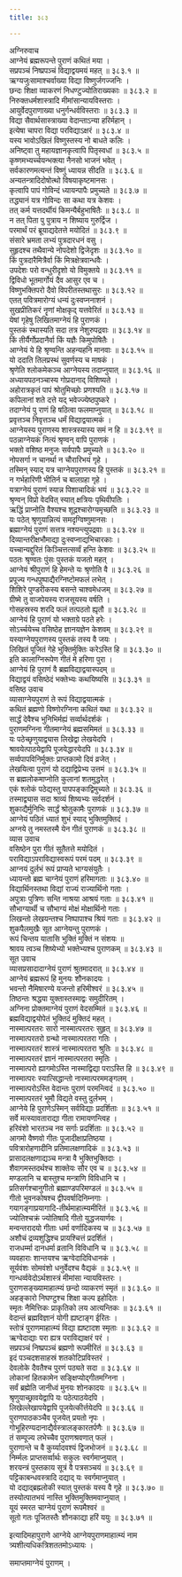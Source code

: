 ```yaml
---
title: ३८३

---
```

अग्निरुवाच  
आग्नेयं ब्रह्मरूपन्ते पुराणं कथितं मया ।  
सप्रपञ्चं निष्प्रपञ्चं विद्याद्वयमयं महत् ॥ ३८३.१ ॥  
ऋग्यजुःसामाश्चर्वाख्या विद्या विष्णुर्जगज्जनिः ।  
छन्दः शिक्षा व्याकरणं निधण्टुज्योतिराख्यकाः ॥ ३८३.२ ॥  
निरुक्तधर्मशास्त्रादि मीमांसान्यायविस्तराः ।  
आयुर्वेदपुराणाख्या धनुर्गन्धर्वविस्तराः ॥ ३८३.३ ॥  
विद्या सैवार्थसास्त्राख्या वेदान्ताऽन्या हरिर्महान् ।  
इत्येषा चापरा विद्या परविद्याऽक्षरं ॥ ३८३.४ ॥  
यस्य भावोऽखिलं विष्णुस्तस्य नो बाधते कलिः ।  
अनिष्ट्वा तु महायज्ञानकृत्वापि पितृस्वधां ॥ ३८३.५ ॥  
कृष्णमभ्यर्च्चयन्भक्त्या नैनसो भाजनं भवेत् ।  
सर्वकारणमत्यन्तं विष्णुं ध्यायन्न सीदति ॥ ३८३.६ ॥  
अन्यतन्त्रादिदोषोत्थो विषयाकृष्टमानसः ।  
कृत्वापि पापं गोविन्दं ध्यायन्पापैः प्रमुच्यते ॥ ३८३.७ ॥  
तद्ध्यानं यत्र गोविन्दः सा कथा यत्र केशवः ।  
तत् कर्म यत्तदर्थीयं किमन्यैर्बहुभाषितैः ॥ ३८३.८ ॥  
न तत् पिता पु पुत्राय न शिष्याय गुरुर्द्विज ।  
परमार्थं परं ब्रूयाद्यदेतत्ते मयोदितं ॥ ३८३.९ ॥  
संसारे भ्रमता लभ्यं पुत्रदारधनं वसु ।  
सुहृदश्च तथैवान्ये नोपदेशो द्विजेदृशः ॥ ३८३.१० ॥  
किं पुत्रदारैमित्रैर्वा किं मित्रक्षेत्रवान्धवैः ।  
उपदेशः परो वन्धुरीदृशो यो विमुक्तये ॥ ३८३.११ ॥  
द्विविधो भूतमार्गोयं दैव आसुर एव च ।  
विष्णुभक्तिपरो दैवो विपरीतस्तथासुरः ॥ ३८३.१२ ॥  
एतत् पवित्रमारोग्यं धन्यं दुःस्वप्ननाशनं ।  
सुखप्रीतिकरं नॄणां मोक्षकृद् यत्तवेरितं ॥ ३८३.१३ ॥  
येषां गृहेषु लिखितमाग्नेयं हि पुराणकं ।  
पुस्तकं स्थास्यति सदा तत्र नेशुरुपद्रवाः ॥ ३८३.१४ ॥  
किं तीर्यैर्गोप्रदानैर्वा किं यज्ञैः किमुपोषितैः ।  
आग्नेयं ये हि श्रृण्वन्ति अहन्यहनि मानवाः ॥ ३८३.१५ ॥  
यो ददाति तिलप्रस्थं सुवर्णस्य च माषकं ।  
श्रृणेति श्लोकमेकञ्च आग्नेयस्य तदाप्नुयात् ॥ ३८३.१६ ॥  
अध्यायपठनञ्चास्य गोप्रदानाद् विशिष्यते ।  
अहोरात्रकृतं पापं श्रोतुमिच्छोः प्रणश्यति ॥ ३८३.१७ ॥  
कपिलानां शते दत्ते यद् भवेज्ज्येष्ठपुष्करे ।  
तदाग्नेयं पु राणं हि षठित्वा फलमाप्नुयात् ॥ ३८३.१८ ॥  
प्रवृत्तञ्च निवृत्तञ्च धर्मं विद्याद्वयात्मकं ।  
आग्नेयस्य पुराणस्य शास्त्रस्यास्य समं न हि ॥ ३८३.१९ ॥  
पठन्नाग्नेयकं नित्यं श्रृण्वन् वापि पुराणकं ।  
भक्तो वशिष्ठ मनुजः सर्वपापैः प्रमुच्यते ॥ ३८३.२० ॥  
नोपसर्गा न चानर्था न चौरारिभयं गृहे ।  
तस्मिन् स्याद् यत्र चाग्नेयपुराणस्य हि पुस्तकं ॥ ३८३.२१ ॥  
न गर्भहारिणी भीतिर्न च बालग्रहा गृहे ।  
यत्राग्नेयं पुराणं स्यान्न पिशाचादिकं भयं ॥ ३८३.२२ ॥  
श्रृण्वन् विप्रो वेदवित् स्यात् क्षत्रियः पृथिवीपतिः ।  
ऋद्धिं प्राप्नोति वैश्यश्च शूद्रश्चारोग्यमृच्छति ॥ ३८३.२३ ॥  
यः पठेत् श्रृणुयान्नित्यं समदृग्विष्णुमानसः ।  
ब्रह्माग्नेयं पुराणं सत्तत्र नश्यन्त्युपद्रवाः ॥ ३८३.२४ ॥  
दिव्यान्तरीक्षभौमाद्या दुःस्वप्नाद्यभिचारकाः ।  
यच्चान्यद्दुरितं किञ्चित्तत्सर्व्वं हन्ति केशवः ॥ ३८३.२५ ॥  
पठतः श्रृण्वतः पुंसः पुस्तकं यजतो महत् ।  
आग्नेयं श्रीपुराणं हि हेमन्ते यः श्रृणोति वै ॥ ३८३.२६ ॥  
प्रपूज्य गन्धपुष्पाद्यैरग्निष्टोमफलं लभेत् ।  
शिशिरे पुण्डरीकस्य बसन्ते चाश्वमेधजम् ॥ ३८३.२७ ॥  
ग्रीष्मे तु वाजपेयस्य राजसूयस्य वर्षति ।  
गोसहस्रस्य शरदि फलं तत्पठतो ह्यृतौ ॥ ३८३.२८ ॥  
आग्नेयं हि पुराणं यो भक्ताग्रे पठते हरेः ।  
सोऽर्च्चयेच्च वसिष्ठेह ज्ञानयज्ञेन केशवम् ॥ ३८३.२९ ॥  
यस्याग्नेयपुराणस्य पुस्तकं तस्य वै जयः ।  
लिखितं पूजितं गेहे भुक्तिर्मुक्तिः करेऽस्ति हि ॥ ३८३.३० ॥  
इति कालाग्निरूपेण गीतं मे हरिणा पुरा ।  
आग्नेयं हि पुराणं वै ब्रह्मविद्याद्वयास्पदम् ॥  
विद्याद्वयं वसिष्ठेदं भक्तेभ्यः कथयिष्यसि ॥ ३८३.३१ ॥  
वसिष्ठ उवाच  
व्यासाग्नेयपुराणं ते रूपं विद्याद्वयात्मकं ।  
कथितं ब्रह्मणो विष्णोरग्निना कथितं यथा ॥ ३८३.३२ ॥  
सार्द्धं देवैश्च भुनिभिर्मह्यं सर्व्वार्थदर्शकं ।  
पुराणमग्निना गीतमाग्नेयं ब्रह्मसमिमतं ॥ ३८३.३३ ॥  
यः पठेच्छृणुयाद्व्यास लिखेद्वा लेखयेदपि ।  
श्रावयेत्पाठयेद्वापि पूजयेद्धारयेदपि ॥ ३८३.३४ ॥  
सर्व्वपापविनिर्मुक्तः प्राप्तकामो दिवं व्रजेत् ।  
लेखयित्वा पुराणं यो दद्याद्विप्रेभ्य उत्तमं ॥ ३८३.३५ ॥  
स ब्रह्मलोकमाप्नोति कुलानां शतमुद्धरेत् ।  
एकं श्लोकं पठेद्यस्तु पापपङ्काद्विमुच्यते ॥ ३८३.३६ ॥  
तस्माद्व्यास सदा श्राव्यं शिष्यभ्यः सर्वदर्शनं ।  
शुकाद्यैर्मुनिभिः सार्द्धं श्रोतुकामैः पुराणकं ॥ ३८३.३७ ॥  
आग्नेयं पठितं ध्यातं शुभं स्याद् भुक्तिमुक्तिदं ।  
अग्नये तु नमस्तस्मै येन गीतं पुराणकं ॥ ३८३.३८ ॥  
व्यास उवाच  
वसिष्ठेन पुरा गीतं सूतैतत्ते मयोदितं ।  
पराविद्याऽपराविद्यास्वरूपं परमं पदम् ॥ ३८३.३९ ॥  
आग्नयं दुर्लभं रूपं प्राप्यते भाग्यसंयुतैः ।  
ध्यायन्तो ब्रह्म चाग्नेयं पुराणं हरिमागताः ॥ ३८३.४० ॥  
विद्यार्थिनस्तथा विद्यां राज्यं राज्यार्थिनो गताः ।  
अपुत्राः पुत्रिणः सन्ति नाश्रया आश्रयं गताः ॥ ३८३.४१ ॥  
सौभाग्यार्थी च सौभाग्यं मोक्षं मोक्षार्थिनो गताः ।  
लिखन्तो लेखयन्तश्च निष्पापाश्च श्रियं गताः ॥ ३८३.४२ ॥  
शुकपैलमुखैः सूत आग्नेयन्तु पुराणकं ।  
रूपं चिन्तय यातासि भुक्तिं मुक्तिं न संशयः ॥  
श्रावय त्वञ्च शिष्येभ्यो भक्तेभ्यश्च पुराणकम् ॥ ३८३.४३ ॥  
सूत उवाच  
व्यासप्रसादादाग्नेयं पुराणं श्रुतमादरात् ॥ ३८३.४४ ॥  
आग्नेयं ब्रह्मरूपं हि मुनयः शौनकादयः ।  
भवन्तो नैमिषारण्ये यजन्तो हरिमीश्वरं ॥ ३८३.४५ ॥  
तिष्ठन्तः श्रद्धया युक्तास्तस्माद्वः समुदीरितम् ।  
अग्निना प्रोक्तमाग्नेयं पुराणं वेदसम्मितं ॥ ३८३.४६ ॥  
ब्रह्मविद्याद्वयोपेतं भुक्तिदं मुक्तिदं महत् ।  
नास्मात्परतरः सारो नास्मात्परतरः सुहृत् ॥ ३८३.४७ ॥  
नास्मात्परतरो ग्रन्थो नास्मात्परतरा गतिः ।  
नास्मात्परतरं शास्त्रं नास्मात्परतरा श्रुतिः ॥ ३८३.४८ ॥  
नास्मात्परतरं ज्ञानं नास्मात्परतरा स्मृतिः ।  
नास्मात्परो ह्यागमोऽस्ति नास्माद्विद्या पराऽस्ति हि ॥ ३८३.४९ ॥  
नास्मात्परः स्यात्सिद्धान्तो नास्मात्परममङ्गलम् ।  
नास्मात्परोऽस्ति वेदान्तः पुराणं परमन्त्विदं ॥ ३८३.५० ॥  
नास्मात्परतरं भूमौ विद्यते वस्तु दुर्लभम् ।  
आग्नेये हि पुराणेऽस्मिन् सर्वविद्याः प्रदर्शिताः ॥ ३८३.५१ ॥  
सर्वे मत्स्यावताराद्या गीता रामायणन्त्विह ।  
हरिवंशो भारतञ्च नव सर्गाः प्रदर्शिताः ॥ ३८३.५२ ॥  
आगमो वैष्णवो गीतः पूजादीक्षाप्रतिष्ठया ।  
पवित्रारोहणादीनि प्रतिमालक्षणादिकं ॥ ३८३.५३ ॥  
प्रासादलक्षणाद्यञ्च मन्त्रा वै भुक्तिभुक्तिदाः ।  
शैवागमस्तदर्थश्च शाक्तेयः सौर एव च ॥ ३८३.५४ ॥  
मण्डलानि च बास्तुश्च मन्त्राणि विविधानि च ।  
प्रतिसर्गश्चानुगीतो ब्रह्माण्डपरिमण्डलं ॥ ३८३.५५ ॥  
गीतो भुवनकोषश्च द्वीपवर्षादिनिम्नगाः ।  
गयागङ्गाप्रयागादि-तीर्थमाहात्म्यमीरितं ॥ ३८३.५६ ॥  
ज्योतिश्चक्रं ज्योतिषादि गीतो युद्धजयार्णवः ।  
मन्वन्तरादयो गीताः धर्मा वर्णादिकस्य च ॥ ३८३.५७ ॥  
अशौचं द्रव्यशुद्धिश्च प्रायश्चित्तं प्रदर्शितं ।  
राजधर्म्मा दानधर्मा व्रतानि विविधानि च ॥ ३८३.५८ ॥  
व्यवहाराः शान्तयश्च ऋग्वेदादिविधानकं ।  
सूर्यवंशः सोमवंशो धनुर्वेदश्च वैद्यकं ॥ ३८३.५९ ॥  
गान्धर्व्ववेदोऽर्थशास्त्रं मीमांसा न्यायविस्तरः ।  
पुराणसङ्ख्यामाहात्म्यं छन्दो व्याकरणं स्मृतं ॥ ३८३.६० ॥  
अहङ्कारो निघण्टुश्च शिक्षा कल्प इहोदितः ।  
स्मृतः नैमित्तिकः प्राकृतिको लय आत्यन्तिकः ॥ ३८३.६१ ॥  
वेदान्तं ब्रह्मविज्ञानं योगी ह्यष्टाङ्ग ईरितः ।  
स्तोत्रं पुराणमाहात्म्यं विद्या ह्यष्टादश स्मृताः ॥ ३८३.६२ ॥  
ऋग्वेदाद्याः परा ह्यत्र पराविद्याक्षरं परं ।  
सप्रपञ्चं निष्प्रपञ्चं ब्रह्मणो रूपमीरितं ॥ ३८३.६३ ॥  
इदं पञ्चदशसाहस्रं शतकोटिप्रविस्तरं ।  
देवलोके दैवतैश्च पुरणं पठ्यते सदा ॥ ३८३.६४ ॥  
लोकानां हितकामेन सङ्क्षिप्योद्गीतमग्निना ।  
सर्वं ब्रह्मेति जानीध्वं मुनयः शोनकादयः ॥ ३८३.६५ ॥  
श्रृणुयाच्छ्रावयेद्वापि यः पठेत्पाठयेदपि ।  
लिखेल्लेखापयेद्वापि पूजयेत्कीर्त्तयेदपि ॥ ३८३.६६ ॥  
पुराणपाठकञ्चैव पूजयेत् प्रयतो नृपः ।  
गोभूहिरण्यदानाद्यैर्वस्त्रालङ्कारतर्पणैः ॥ ३८३.६७ ॥  
तं सम्पूज्य लभेच्चैव पुराणश्रवणात् फलं ।  
पुराणान्ते च वै कुर्य्यादवश्यं द्विजभोजनं ॥ ३८३.६८ ॥  
निर्म्मलः प्राप्तसर्व्वार्थः सकुलः स्वर्गमाप्नुयात् ।  
शरयन्त्रं पुस्तकाय सूत्रं वै पत्रसञ्चयं ॥ ३८३.६९ ॥  
पट्टिकाबन्धवस्त्रादि दद्याद् यः स्वर्गमाप्नुयात् ।  
यो दद्याद्ब्रह्म्लोकी स्यात् पुस्तकं यस्य वै गृहे ॥ ३८३.७० ॥  
तस्योत्पातभयं नास्ति भुक्तिमुक्तिमवाप्नुयात् ।  
यूयं स्मरत चाग्नेयं पुराणं रूपमैश्वरं ॥  
सूतो गतः पूजितस्तैः शौनकाद्या हरिं ययुः ॥ ३८३.७१ ॥  
  
इत्यादिमहापुराणे आग्नेये आग्नेयपुराणमाहात्म्यं नाम  
त्र्यशीत्यधिकत्रिशततमोऽध्यायः ।  
  
समाप्तमाग्नेयं पुराणम् ।